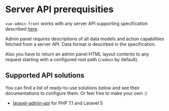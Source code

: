 # Server API prerequisities

`vue-admin-front` works with any server API supporting specification described [here](https://github.com/mrTimofey/vue-admin/blob/master/docs/swagger.yml).

Admin panel requires descriptions of all data models and action capabilities fetched from a server API. Data format is descirbed in the specification.

Also you have to return an admin panel HTML layout contents to any request starting with a configured root path (`/admin` by default).

## Supported API solutions

You can find a list of ready-to-use solutions below and see their documentations to configure them. Or feel free to make your own :)

* [laravel-admin-api](https://github.com/mrTimofey/laravel-admin-api) for PHP 7.1 and Laravel 5